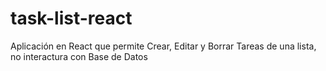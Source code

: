 # task-list-react
Aplicación en React que permite Crear, Editar y Borrar Tareas de una lista, no interactura con Base de Datos
